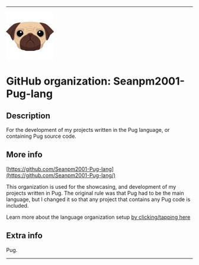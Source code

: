 
***

![PugProgrammingLanguageIcon.jpeg failed to load. The file may be missing or corrupt. Check the file path for errors first.](/AdditionalInfo/2/Seanpm2001-Pug-lang/PugProgrammingLanguageIcon.jpeg)

# GitHub organization: Seanpm2001-Pug-lang

## Description

For the development of my projects written in the Pug language, or containing Pug source code.

## More info

[https://github.com/Seanpm2001-Pug-lang](https://github.com/Seanpm2001-Pug-lang/)

This organization is used for the showcasing, and development of my projects written in Pug. The original rule was that Pug had to be the main language, but I changed it so that any project that contains any Pug code is included.

Learn more about the language organization setup [by clicking/tapping here](/AdditionalInfo/LanguageOrgs/README.md)

## Extra info

Pug.

***
